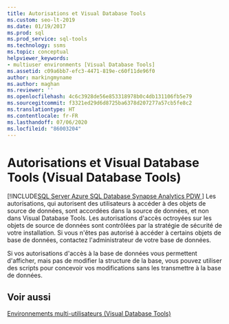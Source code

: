 ```yaml
---
title: Autorisations et Visual Database Tools
ms.custom: seo-lt-2019
ms.date: 01/19/2017
ms.prod: sql
ms.prod_service: sql-tools
ms.technology: ssms
ms.topic: conceptual
helpviewer_keywords:
- multiuser environments [Visual Database Tools]
ms.assetid: c09a6bb7-efc3-4471-819e-c60f11de96f0
author: markingmyname
ms.author: maghan
ms.reviewer: ''
ms.openlocfilehash: 4c6c3928de56e853318978b0c4db131106fb5e79
ms.sourcegitcommit: f3321ed29d6d8725ba6378d207277a57cb5fe8c2
ms.translationtype: HT
ms.contentlocale: fr-FR
ms.lasthandoff: 07/06/2020
ms.locfileid: "86003204"
---
```

# <a name="permissions-and-visual-database-tools-visual-database-tools"></a>Autorisations et Visual Database Tools (Visual Database Tools)
[!INCLUDE[SQL Server Azure SQL Database Synapse Analytics PDW ](../../includes/applies-to-version/sql-asdb-asdbmi-asa-pdw.md)]
Les autorisations, qui autorisent des utilisateurs à accéder à des objets de source de données, sont accordées dans la source de données, et non dans Visual Database Tools. Les autorisations d'accès octroyées sur les objets de source de données sont contrôlées par la stratégie de sécurité de votre installation. Si vous n'êtes pas autorisé à accéder à certains objets de base de données, contactez l'administrateur de votre base de données.  
  
Si vos autorisations d'accès à la base de données vous permettent d'afficher, mais pas de modifier la structure de la base, vous pouvez utiliser des scripts pour concevoir vos modifications sans les transmettre à la base de données.  
  
## <a name="see-also"></a>Voir aussi  
[Environnements multi-utilisateurs &#40;Visual Database Tools&#41;](../../ssms/visual-db-tools/multiuser-environments-visual-database-tools.md)  
  

